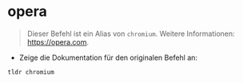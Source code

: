 # opera

> Dieser Befehl ist ein Alias von `chromium`.
> Weitere Informationen: <https://opera.com>.

- Zeige die Dokumentation für den originalen Befehl an:

`tldr chromium`
